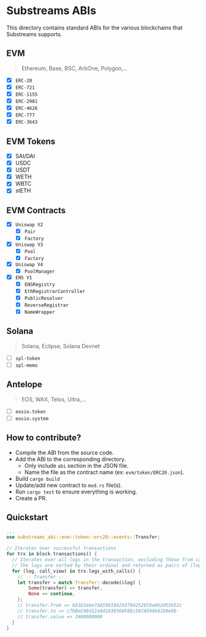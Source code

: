 # Substreams ABIs

This directory contains standard ABIs for the various blockchains that Substreams supports.

## EVM

> Ethereum, Base, BSC, ArbOne, Polygon,...

- [x] `ERC-20`
- [x] `ERC-721`
- [x] `ERC-1155`
- [x] `ERC-2981`
- [x] `ERC-4626`
- [x] `ERC-777`
- [x] `ERC-3643`

## EVM Tokens

- [x] SAI/DAI
- [x] USDC
- [x] USDT
- [x] WETH
- [x] WBTC
- [x] stETH

## EVM Contracts

- [x] `Uniswap V2`
  - [x] `Pair`
  - [x] `Factory`
- [x] `Uniswap V3`
  - [x] `Pool`
  - [x] `Factory`
- [x] `Uniswap V4`
  - [x] `PoolManager`
- [x] `ENS V1`
  - [x] `ENSRegistry`
  - [x] `EthRegistrarController`
  - [x] `PublicResolver`
  - [x] `ReverseRegistrar`
  - [x] `NameWrapper`

## Solana

> Solana, Eclipse, Solana Devnet

- [ ] `spl-token`
- [ ] `spl-memo`

## Antelope

> EOS, WAX, Telos, Ultra,...

- [ ] `eosio.token`
- [ ] `eosio.system`

## How to contribute?

- Compile the ABI from the source code.
- Add the ABI to the corresponding directory.
  - Only include `abi` section in the JSON file.
  - Name the file as the contract name (ex: `evm/token/ERC20.json`).
- Build `cargo build`
- Update/add new contract to `mod.rs` file(s).
- Run `cargo test` to ensure everything is working.
- Create a PR.

## Quickstart

```rust
...
use substreams_abi::evm::token::erc20::events::Transfer;

// Iterates over successful transactions
for trx in block.transactions() {
  // Iterates over all logs in the transaction, excluding those from calls that were not recorded to the chain's state.
  // The logs are sorted by their ordinal and returned as pairs of (log, call) where call is the call that produced the log.
  for (log, call_view) in trx.logs_with_calls() {
    // -- Transfer --
    let transfer = match Transfer::decode(&log) {
        Some(transfer) => transfer,
        None => continue,
    };
    // transfer.from => 6D1D1ebe7dA598194293784252659e862d55b52c
    // transfer.to => c7bBeC68d12a0d1830360F8Ec58fA599bA1b0e9b
    // transfer.value => 3400000000
  }
}
```
